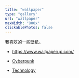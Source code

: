 ```yaml
---
title: "wallpaper"
type: "gallery"
url: "wallpaper"
maxWidth: "800x"
clickablePhotos: false
---
```


我喜欢的一些壁纸。

- https://www.wallpaperup.com/

- [Cyberpunk](wallpaper/cyberpunk)
- [Technology](wallpaper/technology)